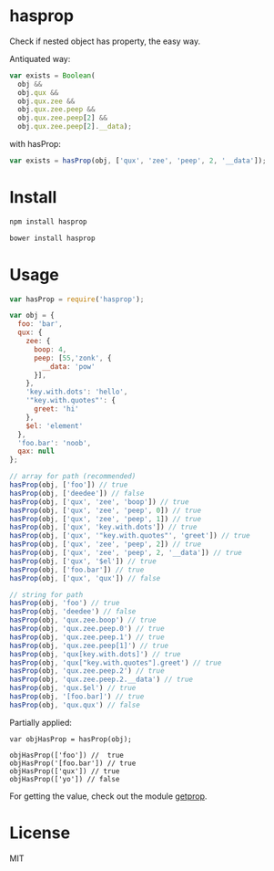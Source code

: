# hasprop

Check if nested object has property, the easy way.

Antiquated way:

```javascript
var exists = Boolean(
  obj &&
  obj.qux &&
  obj.qux.zee &&
  obj.qux.zee.peep &&
  obj.qux.zee.peep[2] &&
  obj.qux.zee.peep[2].__data);
```

with hasProp:

```javascript
var exists = hasProp(obj, ['qux', 'zee', 'peep', 2, '__data']);
```

# Install

```bash
npm install hasprop
```

```bash
bower install hasprop
```

# Usage

```javascript
var hasProp = require('hasprop');

var obj = {
  foo: 'bar',
  qux: {
    zee: {
      boop: 4,
      peep: [55,'zonk', {
        __data: 'pow'
      }],
    },
    'key.with.dots': 'hello',
    '"key.with.quotes"': {
      greet: 'hi'
    },
    $el: 'element'
  },
  'foo.bar': 'noob',
  qax: null
};

// array for path (recommended)
hasProp(obj, ['foo']) // true
hasProp(obj, ['deedee']) // false
hasProp(obj, ['qux', 'zee', 'boop']) // true
hasProp(obj, ['qux', 'zee', 'peep', 0]) // true
hasProp(obj, ['qux', 'zee', 'peep', 1]) // true
hasProp(obj, ['qux', 'key.with.dots']) // true
hasProp(obj, ['qux', '"key.with.quotes"', 'greet']) // true
hasProp(obj, ['qux', 'zee', 'peep', 2]) // true
hasProp(obj, ['qux', 'zee', 'peep', 2, '__data']) // true
hasProp(obj, ['qux', '$el']) // true
hasProp(obj, ['foo.bar']) // true
hasProp(obj, ['qux', 'qux']) // false

// string for path
hasProp(obj, 'foo') // true
hasProp(obj, 'deedee') // false
hasProp(obj, 'qux.zee.boop') // true
hasProp(obj, 'qux.zee.peep.0') // true
hasProp(obj, 'qux.zee.peep.1') // true
hasProp(obj, 'qux.zee.peep[1]') // true
hasProp(obj, 'qux[key.with.dots]') // true
hasProp(obj, 'qux["key.with.quotes"].greet') // true
hasProp(obj, 'qux.zee.peep.2') // true
hasProp(obj, 'qux.zee.peep.2.__data') // true
hasProp(obj, 'qux.$el') // true
hasProp(obj, '[foo.bar]') // true
hasProp(obj, 'qux.qux') // false
```

Partially applied:

```
var objHasProp = hasProp(obj);

objHasProp(['foo']) //  true
objHasProp('[foo.bar']) // true
objHasProp(['qux']) // true
objHasProp(['yo']) // false
```

For getting the value, check out the module [getprop](https://github.com/miguelmota/getprop).

# License

MIT
